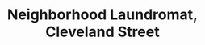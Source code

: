---
title: "Neighborhood Laundromat, Cleveland Street"
url: /richmond-city/neighborhood-laundromat-cleveland-street/
shop: Wäscherei
---
